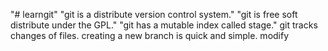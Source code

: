"# learngit" 
"git is a distribute version control system."
"git is free soft distribute under the GPL."
"git has a mutable index called stage."
git tracks changes of files.
creating a new branch is quick and simple.
modify 
